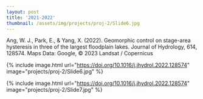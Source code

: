 ```yaml
---
layout: post
title: '2021-2022'
thumbnail: /assets/img/projects/proj-2/Slide6.jpg
---
```


Ang, W. J., Park, E., & Yang, X. (2022). Geomorphic control on stage-area hysteresis in three of the largest floodplain lakes. Journal of Hydrology, 614, 128574.
Maps Data: Google, © 2023 Landsat / Copernicus

{% include image.html url="https://doi.org/10.1016/j.jhydrol.2022.128574" image="projects/proj-2/Slide6.jpg" %}

{% include image.html url="https://doi.org/10.1016/j.jhydrol.2022.128574" image="projects/proj-2/Slide7.jpg" %}
